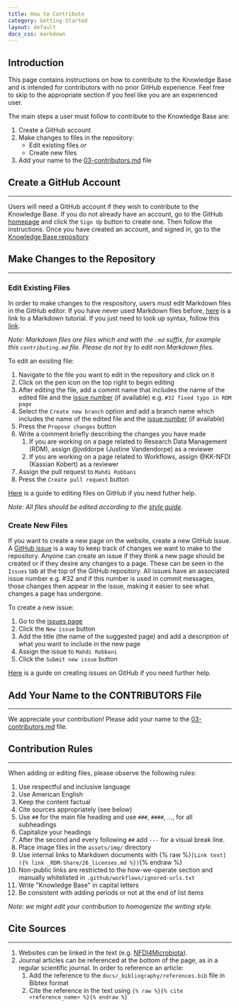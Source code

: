 ```yaml
---
title: How to Contribute
category: Getting-Started
layout: default
docs_css: markdown
---
```

 
## Introduction

This page contains instructions on how to contribute to the Knowledge Base and is intended for contributors with no prior GitHub experience. Feel free to skip to the appropriate section if you feel like you are an experienced user.

The main steps a user must follow to contribute to the Knowledge Base are:

1. Create a GitHub account
2. Make changes to files in the repository:
    - Edit existing files *or*
    - Create new files
3. Add your name to the [03-contributors.md](https://github.com/NFDI4Microbiota/nfdi4microbiota-knowledge-base/blob/main/docs/_Getting-Started/contributors.md) file

## Create a GitHub Account

---

Users will need a GitHub account if they wish to contribute to the Knowledge Base. If you do not already have an account, go to the GitHub [homepage](https://github.com/) and click the `Sign Up` button to create one. Then follow the instructions. Once you have created an account, and signed in, go to the [Knowledge Base repository](https://github.com/NFDI4Microbiota/nfdi4microbiota-knowledge-base.github.io)


## Make Changes to the Repository

---

### Edit Existing Files

In order to make changes to the respository, users must edit Markdown files in the GitHub editor. If you have never used Markdown files before, [here](https://www.markdowntutorial.com/) is a link to a Markdown tutorial. If you just need to look up syntax, follow this [link](https://www.markdownguide.org/basic-syntax/).

*Note: Markdown files are files which end with the `.md` suffix, for example this `contributing.md` file. Please do not try to edit non Markdown files.*

To edit an existing file:

1. Navigate to the file you want to edit in the repository and click on it
2. Click on the pen icon on the top right to begin editing
3. After editing the file, add a commit name that includes the name of the edited file and the [issue number](#github-issues) (if available) e.g. `#32 fixed typo in RDM page`
4. Select the `Create new branch` option and add a branch name which includes the name of the edited file and the [issue number](#github-issues) (if available)
5. Press the `Propose changes` button
6. Write a comment briefly describing the changes you have made
   1. If you are working on a page related to Research Data Management (RDM), assign @jvddorpe (Justine Vandendorpe) as a reviewer
   2. If you are working on a page related to Workflows, assign @KK-NFDI (Kassian Kobert) as a reviewer
7. Assign the pull request to `Mahdi Robbani`
8. Press the `Create pull request` button

[Here](https://docs.github.com/en/repositories/working-with-files/managing-files/editing-files) is a guide to editing files on GitHub if you need futher help.

*Note: All files should be edited according to the [style guide](#markdown-style-guide).*

### Create New Files

If you want to create a new page on the website, create a new GitHub issue. A [GitHub issue](https://docs.github.com/en/issues/tracking-your-work-with-issues/about-issues) is a way to keep track of changes we want to make to the repository. Anyone can create an issue if they think a new page should be created or if they desire any changes to a page. These can be seen in the `Issues` tab at the top of the GitHub repository. All issues have an associated issue number e.g. #32 and if this number is used in commit messages, those changes then appear in the issue, making it easier to see what changes a page has undergone.

To create a new issue:

1. Go to the [issues page](https://github.com/NFDI4Microbiota/nfdi4microbiota-knowledge-base.github.io/issues)
2. Click the `New issue` button
3. Add the title (the name of the suggested page) and add a description of what you want to include in the new page
4. Assign the issue to `Mahdi Robbani`
5. Click the `Submit new issue` button

[Here](https://docs.github.com/en/issues/tracking-your-work-with-issues/creating-an-issue) is a guide on creating issues on GitHub if you need further help.


## Add Your Name to the CONTRIBUTORS File

---

We appreciate your contribution! Please add your name to the [03-contributors.md](https://github.com/NFDI4Microbiota/nfdi4microbiota-knowledge-base/blob/main/docs/_Getting-Started/contributors.md) file.


## Contribution Rules

---

When adding or editing files, please observe the following rules:

1. Use respectful and inclusive language
2. Use American English
3. Keep the content factual
4. Cite sources appropriately (see below)
5. Use `##` for the main file heading and use `###`, `####`, …, for all subheadings
6. Capitalize your headings
7. After the second and every following `##` add `---` for a visual break line.
8. Place image files in the `assets/img/` directory
9. Use internal links to Markdown documents with {% raw %}`[Link text]({% link _RDM-Share/26_licenses.md %})`{% endraw %}
10. Non-public links are restricted to the how-we-operate section and manually whitelisted in `.github/workflows/ignored-urls.txt`
11. Write "Knowledge Base" in capital letters
12. Be consistent with adding periods or not at the end of list items

*Note: we might edit your contribution to homogenize the writing style.*


## Cite Sources

---

1. Websites can be linked in the text (e.g. [NFDI4Microbiota](https://nfdi4microbiota.de/)).
2. Journal articles can be referenced at the bottom of the page, as in a regular scientific journal. In order to reference an article:
   1. Add the reference to the `docs/_bibliography/references.bib` file in Bibtex format
   2. Cite the reference in the text using `{% raw %}{% cite <reference_name> %}{% endraw %}`
